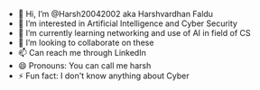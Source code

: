 - 👋 Hi, I’m @Harsh20042002 aka Harshvardhan Faldu
- 👀 I’m interested in Artificial Intelligence and Cyber Security
- 🌱 I’m currently learning networking and use of AI in field of CS
- 💞️ I’m looking to collaborate on these
- 📫 Can reach me through LinkedIn 
- 😄 Pronouns: You can call me harsh
- ⚡ Fun fact: I don't know anything about Cyber 

<!---
Harsh20042002/Harsh20042002 is a ✨ special ✨ repository because its `README.md` (this file) appears on your GitHub profile.
You can click the Preview link to take a look at your changes.
--->

